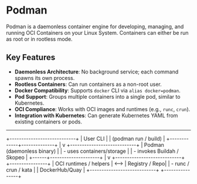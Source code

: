 # Podman 
Podman is a daemonless container engine for developing, managing, and running OCI Containers on your Linux System. 
Containers can either be run as root or in rootless mode.

## Key Features

- **Daemonless Architecture**: No background service; each command spawns its own process.
- **Rootless Containers**: Can run containers as a non-root user.
- **Docker Compatibility**: Supports `docker` CLI via `alias docker=podman`.
- **Pod Support**: Groups multiple containers into a single pod, similar to Kubernetes.
- **OCI Compliance**: Works with OCI images and runtimes (e.g., `runc`, `crun`).
- **Integration with Kubernetes**: Can generate Kubernetes YAML from existing containers or pods.

---


+----------------------------+
|        User CLI            |
|   (podman run / build)     |
+-------------+--------------+
              |
              v
+----------------------------+
| Podman (daemonless binary) |
| - uses containers/storage  |
| - invokes Buildah / Skopeo |
+------+---------------------+
       |
       v
+----------------------------+      +----------------+
| OCI runtimes / helpers     | <--> | Registry / Repo|
| - runc / crun / kata       |      | DockerHub/Quay |
+----------------------------+      +----------------+
